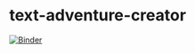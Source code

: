 # text-adventure-creator

[![Binder](https://mybinder.org/badge_logo.svg)](https://mybinder.org/v2/gh/RAMENtheNOODLES/text-adventure-creator/HEAD)

